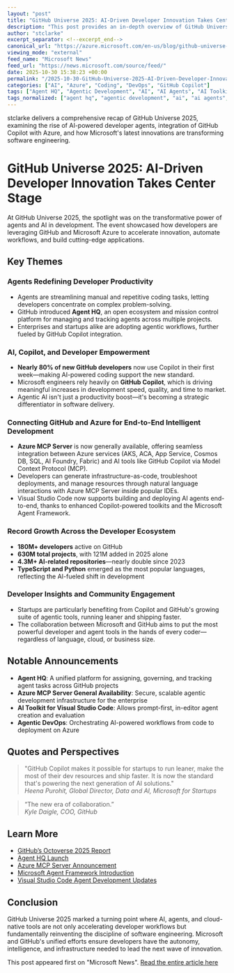 ```yaml
---
layout: "post"
title: "GitHub Universe 2025: AI-Driven Developer Innovation Takes Center Stage"
description: "This post provides an in-depth overview of GitHub Universe 2025, highlighting key announcements around agentic workflows, GitHub Copilot advancements, and deep Azure integration. It details Microsoft's new tools and infrastructure supporting AI-assisted development, including the launch of Azure MCP Server, Visual Studio Code agent development features, and a broader vision for agent-driven software engineering. Record growth metrics, ecosystem trends, and practical examples showcase how developers and organizations are shipping smarter, AI-powered solutions with Microsoft's cloud platform and GitHub's developer-first ecosystem."
author: "stclarke"
excerpt_separator: <!--excerpt_end-->
canonical_url: "https://azure.microsoft.com/en-us/blog/github-universe-2025-where-developer-innovation-took-center-stage/"
viewing_mode: "external"
feed_name: "Microsoft News"
feed_url: "https://news.microsoft.com/source/feed/"
date: 2025-10-30 15:38:23 +00:00
permalink: "/2025-10-30-GitHub-Universe-2025-AI-Driven-Developer-Innovation-Takes-Center-Stage.html"
categories: ["AI", "Azure", "Coding", "DevOps", "GitHub Copilot"]
tags: ["Agent HQ", "Agentic Development", "AI", "AI Agents", "AI Toolkit", "App Development", "Azure", "Azure MCP Server", "Cloud Native", "Coding", "Company News", "Developer Tools", "DevOps", "Enterprise Security", "GitHub Copilot", "GitHub Universe", "MCP", "Microsoft Azure", "News", "Open Source", "Python", "TypeScript", "VS Code"]
tags_normalized: ["agent hq", "agentic development", "ai", "ai agents", "ai toolkit", "app development", "azure", "azure mcp server", "cloud native", "coding", "company news", "developer tools", "devops", "enterprise security", "github copilot", "github universe", "mcp", "microsoft azure", "news", "open source", "python", "typescript", "vs code"]
---
```


stclarke delivers a comprehensive recap of GitHub Universe 2025, examining the rise of AI-powered developer agents, integration of GitHub Copilot with Azure, and how Microsoft's latest innovations are transforming software engineering.<!--excerpt_end-->

# GitHub Universe 2025: AI-Driven Developer Innovation Takes Center Stage

At GitHub Universe 2025, the spotlight was on the transformative power of agents and AI in development. The event showcased how developers are leveraging GitHub and Microsoft Azure to accelerate innovation, automate workflows, and build cutting-edge applications.

## Key Themes

### Agents Redefining Developer Productivity

- Agents are streamlining manual and repetitive coding tasks, letting developers concentrate on complex problem-solving.
- GitHub introduced **Agent HQ**, an open ecosystem and mission control platform for managing and tracking agents across multiple projects.
- Enterprises and startups alike are adopting agentic workflows, further fueled by GitHub Copilot integration.

### AI, Copilot, and Developer Empowerment

- **Nearly 80% of new GitHub developers** now use Copilot in their first week—making AI-powered coding support the new standard.
- Microsoft engineers rely heavily on **GitHub Copilot**, which is driving meaningful increases in development speed, quality, and time to market.
- Agentic AI isn't just a productivity boost—it's becoming a strategic differentiator in software delivery.

### Connecting GitHub and Azure for End-to-End Intelligent Development

- **Azure MCP Server** is now generally available, offering seamless integration between Azure services (AKS, ACA, App Service, Cosmos DB, SQL, AI Foundry, Fabric) and AI tools like GitHub Copilot via Model Context Protocol (MCP).
- Developers can generate infrastructure-as-code, troubleshoot deployments, and manage resources through natural language interactions with Azure MCP Server inside popular IDEs.
- Visual Studio Code now supports building and deploying AI agents end-to-end, thanks to enhanced Copilot-powered toolkits and the Microsoft Agent Framework.

### Record Growth Across the Developer Ecosystem

- **180M+ developers** active on GitHub
- **630M total projects**, with 121M added in 2025 alone
- **4.3M+ AI-related repositories**—nearly double since 2023
- **TypeScript and Python** emerged as the most popular languages, reflecting the AI-fueled shift in development

### Developer Insights and Community Engagement

- Startups are particularly benefiting from Copilot and GitHub's growing suite of agentic tools, running leaner and shipping faster.
- The collaboration between Microsoft and GitHub aims to put the most powerful developer and agent tools in the hands of every coder—regardless of language, cloud, or business size.

## Notable Announcements

- **Agent HQ**: A unified platform for assigning, governing, and tracking agent tasks across GitHub projects
- **Azure MCP Server General Availability**: Secure, scalable agentic development infrastructure for the enterprise
- **AI Toolkit for Visual Studio Code**: Allows prompt-first, in-editor agent creation and evaluation
- **Agentic DevOps**: Orchestrating AI-powered workflows from code to deployment on Azure

## Quotes and Perspectives

> "GitHub Copilot makes it possible for startups to run leaner, make the most of their dev resources and ship faster. It is now the standard that's powering the next generation of AI solutions."  
> *Heena Purohit, Global Director, Data and AI, Microsoft for Startups*

> “The new era of collaboration.”  
> *Kyle Daigle, COO, GitHub*

## Learn More

- [GitHub’s Octoverse 2025 Report](https://github.blog/news-insights/octoverse/octoverse-a-new-developer-joins-github-every-second-as-ai-leads-typescript-to-1/)
- [Agent HQ Launch](https://github.blog/news-insights/company-news/welcome-home-agents/)
- [Azure MCP Server Announcement](http://aka.ms/azmcp/announcement/ga)
- [Microsoft Agent Framework Introduction](https://azure.microsoft.com/en-us/blog/introducing-microsoft-agent-framework/)
- [Visual Studio Code Agent Development Updates](https://code.visualstudio.com/updates/v1_105#_vs-code-at-github-universe)

## Conclusion

GitHub Universe 2025 marked a turning point where AI, agents, and cloud-native tools are not only accelerating developer workflows but fundamentally reinventing the discipline of software engineering. Microsoft and GitHub's unified efforts ensure developers have the autonomy, intelligence, and infrastructure needed to lead the next wave of innovation.

This post appeared first on "Microsoft News". [Read the entire article here](https://azure.microsoft.com/en-us/blog/github-universe-2025-where-developer-innovation-took-center-stage/)
